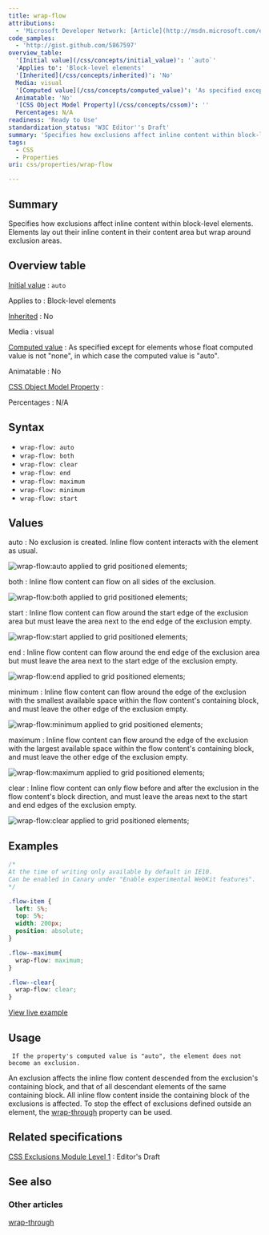 ```yaml
---
title: wrap-flow
attributions:
  - 'Microsoft Developer Network: [Article](http://msdn.microsoft.com/en-us/library/ie/hh772045(v=vs.85).aspx)'
code_samples:
  - 'http://gist.github.com/5867597'
overview_table:
  '[Initial value](/css/concepts/initial_value)': '`auto`'
  'Applies to': 'Block-level elements'
  '[Inherited](/css/concepts/inherited)': 'No'
  Media: visual
  '[Computed value](/css/concepts/computed_value)': 'As specified except for elements whose float computed value is not "none", in which case the computed value is "auto".'
  Animatable: 'No'
  '[CSS Object Model Property](/css/concepts/cssom)': ''
  Percentages: N/A
readiness: 'Ready to Use'
standardization_status: 'W3C Editor''s Draft'
summary: 'Specifies how exclusions affect inline content within block-level elements. Elements lay out their inline content in their content area but wrap around exclusion areas.'
tags:
  - CSS
  - Properties
uri: css/properties/wrap-flow

---
```

## <span>Summary</span>

Specifies how exclusions affect inline content within block-level elements. Elements lay out their inline content in their content area but wrap around exclusion areas.

## <span>Overview table</span>

[Initial value](/css/concepts/initial_value)
:   `auto`

Applies to
:   Block-level elements

[Inherited](/css/concepts/inherited)
:   No

Media
:   visual

[Computed value](/css/concepts/computed_value)
:   As specified except for elements whose float computed value is not "none", in which case the computed value is "auto".

Animatable
:   No

[CSS Object Model Property](/css/concepts/cssom)
:

Percentages
:   N/A

## <span>Syntax</span>

-   `wrap-flow: auto`
-   `wrap-flow: both`
-   `wrap-flow: clear`
-   `wrap-flow: end`
-   `wrap-flow: maximum`
-   `wrap-flow: minimum`
-   `wrap-flow: start`

## <span>Values</span>

auto
:   No exclusion is created. Inline flow content interacts with the element as usual.

![wrap-flow:auto applied to grid positioned elements;](/assets/public/b/ba/exclusion_wrap_side_auto.png)

both
:   Inline flow content can flow on all sides of the exclusion.

![wrap-flow:both applied to grid positioned elements;](/assets/public/5/53/exclusion_wrap_side_both.png)

start
:   Inline flow content can flow around the start edge of the exclusion area but must leave the area next to the end edge of the exclusion empty.

![wrap-flow:start applied to grid positioned elements;](/assets/public/b/b5/exclusion_wrap_side_left.png)

end
:   Inline flow content can flow around the end edge of the exclusion area but must leave the area next to the start edge of the exclusion empty.

![wrap-flow:end applied to grid positioned elements;](/assets/public/d/df/exclusion_wrap_side_right.png)

minimum
:   Inline flow content can flow around the edge of the exclusion with the smallest available space within the flow content's containing block, and must leave the other edge of the exclusion empty.

![wrap-flow:minimum applied to grid positioned elements;](/assets/public/d/d7/exclusion_wrap_side_minimum.png)

maximum
:   Inline flow content can flow around the edge of the exclusion with the largest available space within the flow content's containing block, and must leave the other edge of the exclusion empty.

![wrap-flow:maximum applied to grid positioned elements;](/assets/public/0/0b/exclusion_wrap_side_maximum.png)

clear
:   Inline flow content can only flow before and after the exclusion in the flow content's block direction, and must leave the areas next to the start and end edges of the exclusion empty.

![wrap-flow:clear applied to grid positioned elements;](/assets/public/4/41/exclusion_wrap_side_clear.png)

## <span>Examples</span>

``` css
/*
At the time of writing only available by default in IE10.
Can be enabled in Canary under "Enable experimental WebKit features".
*/

.flow-item {
  left: 5%;
  top: 5%;
  width: 200px;
  position: absolute;
}

.flow--maximum{
  wrap-flow: maximum;
}

.flow--clear{
  wrap-flow: clear;
}
```

[View live example](http://code.webplatform.org/gist/5867597)

## <span>Usage</span>

     If the property's computed value is "auto", the element does not become an exclusion.

An exclusion affects the inline flow content descended from the exclusion's containing block, and that of all descendant elements of the same containing block. All inline flow content inside the containing block of the exclusions is affected. To stop the effect of exclusions defined outside an element, the [wrap-through](/css/properties/wrap-through) property can be used.

## <span>Related specifications</span>

[CSS Exclusions Module Level 1](http://dev.w3.org/csswg/css-exclusions/)
:   Editor's Draft

## <span>See also</span>

### <span>Other articles</span>

[wrap-through](/css/properties/wrap-through)